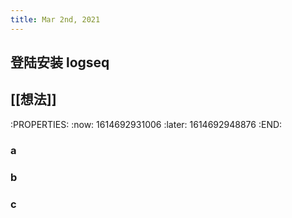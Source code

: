 ```yaml
---
title: Mar 2nd, 2021
---
```


## 登陆安装 logseq
## [[想法]]
:PROPERTIES:
:now: 1614692931006
:later: 1614692948876
:END:
### a
### b
### c
